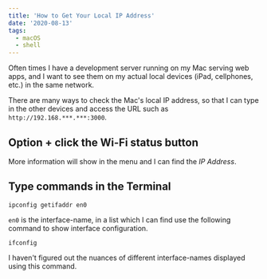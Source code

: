 ```yaml
---
title: 'How to Get Your Local IP Address'
date: '2020-08-13'
tags:
  - macOS
  - shell
---
```


Often times I have a development server running on my Mac serving web apps, and I want to see them on my actual local devices (iPad, cellphones, etc.) in the same network.

There are many ways to check the Mac's local IP address, so that I can type in the other devices and access the URL such as `http://192.168.***.***:3000`.

## Option + click the Wi-Fi status button

More information will show in the menu and I can find the _IP Address_.

## Type commands in the Terminal

```shell
ipconfig getifaddr en0
```

`en0` is the interface-name, in a list which I can find use the following command to show interface configuration.

```shell
ifconfig
```

I haven't figured out the nuances of different interface-names displayed using this command.

